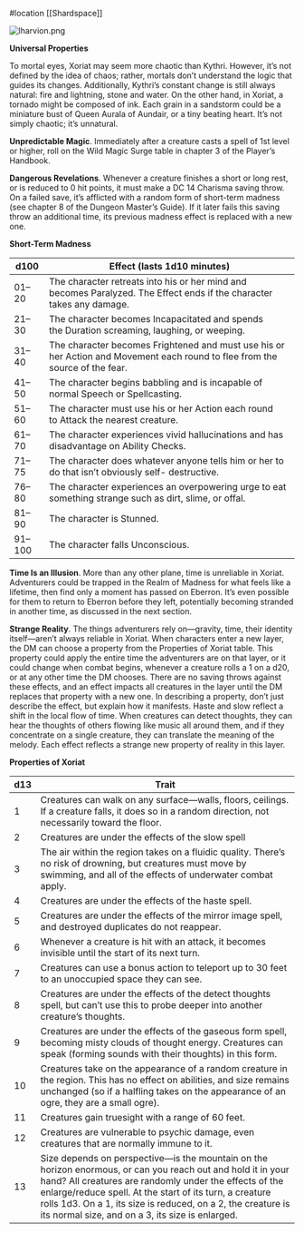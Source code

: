 #location [[Shardspace]]

![lharvion.png](Lharvion%20(Xoriat)%201a7de74d44be47e5ac1c090e25db24a7/lharvion.png)

**Universal Properties**

To mortal eyes, Xoriat may seem more chaotic than Kythri. However, it’s not defined by the idea of chaos; rather, mortals don’t understand the logic that guides its changes. Additionally, Kythri’s constant change is still always natural: fire and lightning, stone and water. On the other hand, in Xoriat, a tornado might be composed of ink. Each grain in a sandstorm could be a miniature bust of Queen Aurala of Aundair, or a tiny beating heart. It’s not simply chaotic; it’s unnatural.

**Unpredictable Magic**. Immediately after a creature casts a spell of 1st level or higher, roll on the Wild Magic Surge table in chapter 3 of the Player’s Handbook.

**Dangerous Revelations**. Whenever a creature finishes a short or long rest, or is reduced to 0 hit points, it must make a DC 14 Charisma saving throw. On a failed save, it’s afflicted with a random form of short-term madness (see chapter 8 of the Dungeon Master’s Guide). If it later fails this saving throw an additional time, its previous madness effect is replaced with a new one.

**Short-Term Madness**

| d100 | Effect (lasts 1d10 minutes) |
| --- | --- |
| 01–20 | The character retreats into his or her mind and becomes Paralyzed. The Effect ends if the character takes any damage. |
| 21–30 | The character becomes Incapacitated and spends the Duration screaming, laughing, or weeping. |
| 31–40 | The character becomes Frightened and must use his or her Action and Movement each round to flee from the source of the fear. |
| 41–50 | The character begins babbling and is incapable of normal Speech or Spellcasting. |
| 51–60 | The character must use his or her Action each round to Attack the nearest creature. |
| 61–70 | The character experiences vivid hallucinations and has disadvantage on Ability Checks. |
| 71–75 | The character does whatever anyone tells him or her to do that isn’t obviously self-­ destructive. |
| 76–80 | The character experiences an overpowering urge to eat something strange such as dirt, slime, or offal. |
| 81–90 | The character is Stunned. |
| 91–100 | The character falls Unconscious. |

**Time Is an Illusion**. More than any other plane, time is unreliable in Xoriat. Adventurers could be trapped in the Realm of Madness for what feels like a lifetime, then find only a moment has passed on Eberron. It’s even possible for them to return to Eberron before they left, potentially becoming
stranded in another time, as discussed in the next section.

**Strange Reality**. The things adventurers rely on—gravity, time, their identity itself—aren’t always reliable in Xoriat. When characters enter a new layer, the DM can choose a property from the Properties of Xoriat table. This property could apply the entire time the adventurers are on that layer, or it could change when combat begins, whenever a creature rolls a 1 on a d20, or at any other time the DM chooses. There are no saving throws against these effects, and an effect impacts all creatures in the layer until the DM replaces that property with a new one. In describing a property, don’t just describe the effect, but explain how it manifests. Haste and slow reflect a shift in the local flow of time. When creatures can detect thoughts, they can hear the thoughts of others flowing like music all around them, and if they concentrate on a single creature, they can translate the meaning of the melody. Each effect reflects a strange new property of reality in this layer.

**Properties of Xoriat**

| d13 | Trait |
| --- | --- |
| 1 | Creatures can walk on any surface—walls, floors, ceilings. If a creature falls, it does so in a random direction, not necessarily toward the floor. |
| 2 | Creatures are under the effects of the slow spell |
| 3 | The air within the region takes on a fluidic quality. There’s no risk of drowning, but creatures must move by swimming, and all of the effects of underwater combat apply. |
| 4 | Creatures are under the effects of the haste spell. |
| 5 | Creatures are under the effects of the mirror image spell, and destroyed duplicates do not reappear. |
| 6 | Whenever a creature is hit with an attack, it becomes invisible until the start of its next turn. |
| 7 | Creatures can use a bonus action to teleport up to 30 feet to an unoccupied space they can see. |
| 8 | Creatures are under the effects of the detect thoughts spell, but can’t use this to probe deeper into another creature’s thoughts. |
| 9 | Creatures are under the effects of the gaseous form spell, becoming misty clouds of thought energy. Creatures can speak (forming sounds with their thoughts) in this form. |
| 10 | Creatures take on the appearance of a random creature in the region. This has no effect on abilities, and size remains unchanged (so if a halfling takes on the appearance of an ogre, they are a small ogre). |
| 11 | Creatures gain truesight with a range of 60 feet. |
| 12 | Creatures are vulnerable to psychic damage, even creatures that are normally immune to it. |
| 13 | Size depends on perspective—is the mountain on the horizon enormous, or can you reach out and hold it in your hand? All creatures are randomly under the effects of the enlarge/reduce spell. At the start of its turn, a creature rolls 1d3. On a 1, its size is reduced, on a 2, the creature is its normal size, and on a 3, its size is enlarged. |